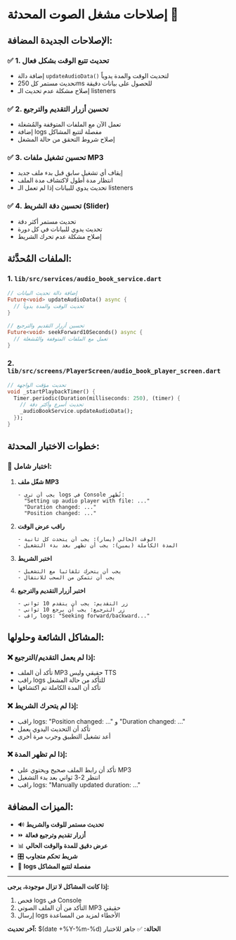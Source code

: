 # إصلاحات مشغل الصوت المحدثة 🎵

## الإصلاحات الجديدة المضافة:

### ✅ **1. تحديث تتبع الوقت بشكل فعال**
- إضافة دالة `updateAudioData()` لتحديث الوقت والمدة يدوياً
- تحديث مستمر كل 250ms للحصول على بيانات دقيقة
- إصلاح مشكلة عدم تحديث الـ listeners

### ✅ **2. تحسين أزرار التقديم والترجيع**
- تعمل الآن مع الملفات المتوقفة والمُشغلة
- إضافة logs مفصلة لتتبع المشاكل
- إصلاح شروط التحقق من حالة المشغل

### ✅ **3. تحسين تشغيل ملفات MP3**
- إيقاف أي تشغيل سابق قبل بدء ملف جديد
- انتظار مدة أطول لاكتشاف مدة الملف
- تحديث يدوي للبيانات إذا لم تعمل الـ listeners

### ✅ **4. تحسين دقة الشريط (Slider)**
- تحديث مستمر أكثر دقة
- تحديث يدوي للبيانات في كل دورة
- إصلاح مشكلة عدم تحرك الشريط

## الملفات المُحدَّثة:

### 1. `lib/src/services/audio_book_service.dart`
```dart
// إضافة دالة تحديث البيانات
Future<void> updateAudioData() async {
  // تحديث الوقت والمدة يدوياً
}

// تحسين أزرار التقديم والترجيع
Future<void> seekForward10Seconds() async {
  // تعمل مع الملفات المتوقفة والمُشغلة
}
```

### 2. `lib/src/screens/PlayerScreen/audio_book_player_screen.dart`
```dart
// تحديث مؤقت الواجهة
void _startPlaybackTimer() {
  Timer.periodic(Duration(milliseconds: 250), (timer) {
    // تحديث أسرع وأكثر دقة
    _audioBookService.updateAudioData();
  });
}
```

## خطوات الاختبار المحدثة:

### 🎯 **اختبار شامل:**

1. **شغّل ملف MP3**
   ```
   - يجب أن ترى logs في Console تُظهر:
     "Setting up audio player with file: ..."
     "Duration changed: ..."
     "Position changed: ..."
   ```

2. **راقب عرض الوقت**
   ```
   - الوقت الحالي (يسار): يجب أن يتحدث كل ثانية
   - المدة الكاملة (يمين): يجب أن تظهر بعد بدء التشغيل
   ```

3. **اختبر الشريط**
   ```
   - يجب أن يتحرك تلقائياً مع التشغيل
   - يجب أن تتمكن من السحب للانتقال
   ```

4. **اختبر أزرار التقديم والترجيع**
   ```
   - زر التقديم: يجب أن يتقدم 10 ثواني
   - زر الترجيع: يجب أن يرجع 10 ثواني
   - راقب logs: "Seeking forward/backward..."
   ```

## المشاكل الشائعة وحلولها:

### ❌ **إذا لم يعمل التقديم/الترجيع:**
- تأكد أن الملف MP3 حقيقي وليس TTS
- راقب logs للتأكد من حالة المشغل
- تأكد أن المدة الكاملة تم اكتشافها

### ❌ **إذا لم يتحرك الشريط:**
- راقب logs: "Position changed: ..." و "Duration changed: ..."
- تأكد أن التحديث اليدوي يعمل
- أعد تشغيل التطبيق وجرب مرة أخرى

### ❌ **إذا لم تظهر المدة:**
- تأكد أن رابط الملف صحيح ويحتوي على MP3
- انتظر 2-3 ثواني بعد بدء التشغيل
- راقب logs: "Manually updated duration: ..."

## الميزات المضافة:

- 🔊 **تحديث مستمر للوقت والشريط**
- ⏩ **أزرار تقديم وترجيع فعالة** 
- 📊 **عرض دقيق للمدة والوقت الحالي**
- 🎛️ **شريط تحكم متجاوب**
- 🔧 **logs مفصلة لتتبع المشاكل**

---

**إذا كانت المشاكل لا تزال موجودة، يرجى:**
1. فحص logs في Console
2. التأكد من أن الملف الصوتي MP3 حقيقي
3. إرسال logs الأخطاء لمزيد من المساعدة

**آخر تحديث:** $(date +%Y-%m-%d)
**الحالة:** ✅ جاهز للاختبار 